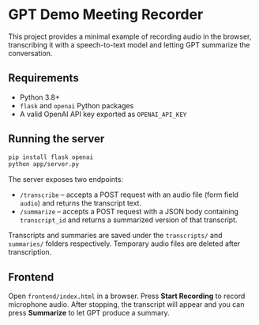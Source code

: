 # GPT Demo Meeting Recorder

This project provides a minimal example of recording audio in the browser,
transcribing it with a speech-to-text model and letting GPT summarize the
conversation.

## Requirements

- Python 3.8+
- `flask` and `openai` Python packages
- A valid OpenAI API key exported as `OPENAI_API_KEY`

## Running the server

```bash
pip install flask openai
python app/server.py
```

The server exposes two endpoints:

- `/transcribe` &ndash; accepts a POST request with an audio file (form field
  `audio`) and returns the transcript text.
- `/summarize` &ndash; accepts a POST request with a JSON body containing
  `transcript_id` and returns a summarized version of that transcript.

Transcripts and summaries are saved under the `transcripts/` and `summaries/`
folders respectively. Temporary audio files are deleted after transcription.

## Frontend

Open `frontend/index.html` in a browser. Press **Start Recording** to record
microphone audio. After stopping, the transcript will appear and you can press
**Summarize** to let GPT produce a summary.
